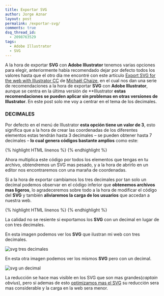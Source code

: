 ```yaml
---
title: Exportar SVG
author: Jorge Aznar
layout: post
permalink: /exportar-svg/
comments: true
dsq_thread_id:
  - 2098763529
tags:
  - Adobe Illustrator
  - SVG
---
```

A la hora de exportar **SVG** con **Adobe Illustrator** tenemos varias opciones para elegir, anteriormente había recomendado dejar por defecto todos los valores hasta que el otro día me encontré con este artículo <a href="http://creativedroplets.com/export-svg-for-the-web-with-illustrator-cc/" target="_blank">Export SVG for the web with Illustrator CC</a> de <a href="http://creativedroplets.com/michael-chaize/" target="_blank">Michaël Chaize</a>, en el cual nos dan una serie de recomendaciones a la hora de exportar **SVG** con **Adobe Illustrator**, aunque se centra en la última versión de **Illustrator **estas recomendaciones se pueden aplicar sin problemas en otras versiones de Illustrator**. En este post solo me voy a centrar en el tema de los decimales.

<!--more-->


### DECIMALES


Por defecto en el menú de Illustrator **esta opción tiene un valor de 3**, esto significa que a la hora de crear las coordenadas de los diferentes elementos estas tendrán hasta 3 decimales &#8211; se pueden obtener hasta 7 decimales &#8211; **lo cual genera códigos bastante amplios** como este:

{% highlight HTML linenos %}
<path fill="#FFFFFF" d="M79.381,106.235c-0.506,0-0.821,0.274-0.821,0.996v1.082h-1.502v-0.981c0-1.615,0.809-2.539,2.366-2.539
				c1.561,0,2.366,0.922,2.366,2.539c0,3.319-3.447,4.459-3.145,6.234h3.002v1.441h-4.589v-1.239c0-2.974,3.146-3.464,3.146-6.378
				C80.203,106.48,79.886,106.235,79.381,106.235z"/>
{% endhighlight %}

Ahora multiplica este código por todos los elementos que tengas en tu archivo, obtendremos un SVG mas pesado, y a la hora de abrirlo en un editor nos encontraremos con una maraña de coordenadas.

Si a la hora de exportar cambiamos los tres decimales por tan solo un decimal podemos observar en el código inferior que **obtenemos archivos mas ligeros**, lo agradeceremos sobre todo a la hora de modificar el código del **SVG** y también **aliviaremos la carga de los usuarios** que accedan a nuestra web.

{% highlight HTML linenos %}
<path fill="#FFFFFF" d="M635.1,177.6c-0.8,0-1.4,0.5-1.4,1.7v1.8h-2.5v-1.6c0-2.7,1.4-4.2,4-4.2c2.6,0,4,1.5,4,4.2 c0,5.5-5.8,7.5-5.3,10.4h5v2.4h-7.7v-2.1c0-5,5.3-5.8,5.3-10.7C636.5,178,635.9,177.6,635.1,177.6z"/>
{% endhighlight %}

La calidad no se resiente si exportamos los **SVG** con un decimal en lugar de con tres decimales.

En esta imagen podemos ver los **SVG** que ilustran mi web con tres decimales.

![svg tres decimales](http://jorgeatgu.com/blog/img/2013/07/tres-decimales-svg-400x456.png)


En esta otra imagen podemos ver los mismos **SVG** pero con un decimal.

![svg un decimal](http://jorgeatgu.com/blog/img/2013/07/un-decimal-svg.png)


La reducción se hace mas visible en los SVG que son mas grandes(*captain obvius*), pero si ademas de esto <a href="http://jorgeatgu.com/blog/optimizar-svg-illustrator/" target="_blank">optimizamos mas el SVG</a> su reducción sera mas considerable y la carga en la web sera menor.